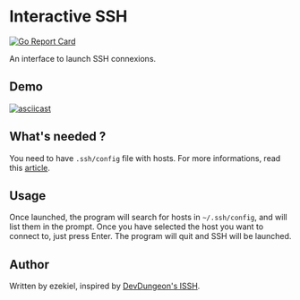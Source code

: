 # Interactive SSH
[![Go Report Card](https://goreportcard.com/badge/github.com/eze-kiel/interactive-ssh)](https://goreportcard.com/report/github.com/eze-kiel/interactive-ssh)

An interface to launch SSH connexions.

## Demo
[![asciicast](https://asciinema.org/a/E3D3zePVYguRDKujsypzhOblu.svg)](https://asciinema.org/a/E3D3zePVYguRDKujsypzhOblu)

## What's needed ?
You need to have `.ssh/config` file with hosts. For more informations, read this [article](https://www.devdungeon.com/content/ssh-tips).

## Usage
Once launched, the program will search for hosts in `~/.ssh/config`, and will list them in the prompt. Once you have selected the host you want to connect to, just press Enter. The program will quit and SSH will be launched.

## Author
Written by ezekiel, inspired by [DevDungeon's ISSH](https://www.devdungeon.com/content/issh).